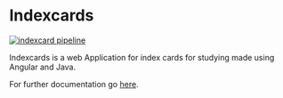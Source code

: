 # Indexcards

[![indexcard pipeline](https://github.com/7ubi/indexcards/actions/workflows/pipeline.yml/badge.svg)](https://github.com/7ubi/indexcards/actions/workflows/pipeline.yml)



Indexcards is a web Application for index cards for studying made using Angular and Java.

For further documentation go [here](https://documentation.indexcards.7ubi.de/).

